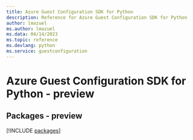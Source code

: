 ```yaml
---
title: Azure Guest Configuration SDK for Python
description: Reference for Azure Guest Configuration SDK for Python
author: lmazuel
ms.author: lmazuel
ms.data: 04/14/2023
ms.topic: reference
ms.devlang: python
ms.service: guestconfiguration
---
```

# Azure Guest Configuration SDK for Python - preview
## Packages - preview
[!INCLUDE [packages](guest-configuration-index.md)]